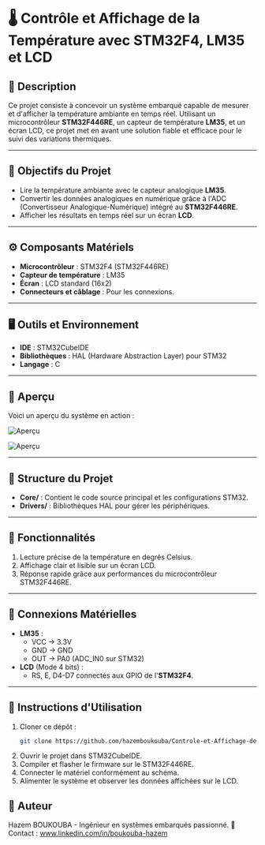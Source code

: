 # **🌡️ Contrôle et Affichage de la Température avec STM32F4, LM35 et LCD**

## **📖 Description**
Ce projet consiste à concevoir un système embarqué capable de mesurer et d'afficher la température ambiante en temps réel. Utilisant un microcontrôleur **STM32F446RE**, un capteur de température **LM35**, et un écran LCD, ce projet met en avant une solution fiable et efficace pour le suivi des variations thermiques.

---

## **🎯 Objectifs du Projet**
- Lire la température ambiante avec le capteur analogique **LM35**.
- Convertir les données analogiques en numérique grâce à l'ADC (Convertisseur Analogique-Numérique) intégré au **STM32F446RE**.
- Afficher les résultats en temps réel sur un écran **LCD**.


---

## **⚙️ Composants Matériels**
- **Microcontrôleur** : STM32F4 (STM32F446RE)
- **Capteur de température** : LM35
- **Écran** : LCD standard (16x2) 
- **Connecteurs et câblage** : Pour les connexions.

---

## **🖥️ Outils et Environnement**
- **IDE** : STM32CubeIDE
- **Bibliothèques** : HAL (Hardware Abstraction Layer) pour STM32
- **Langage** : C

---

## **📸 Aperçu**
Voici un aperçu du système en action :  

![Aperçu](./capture1.jpg)

![Aperçu](./capture2.jpg)

---

## **📂 Structure du Projet**
- **Core/** : Contient le code source principal et les configurations STM32.
- **Drivers/** : Bibliothèques HAL pour gérer les périphériques.

---

## **🚀 Fonctionnalités**
1. Lecture précise de la température en degrés Celsius.
2. Affichage clair et lisible sur un écran LCD.
3. Réponse rapide grâce aux performances du microcontrôleur STM32F446RE.

---

## **🔧 Connexions Matérielles**
- **LM35** :
  - VCC → 3.3V
  - GND → GND
  - OUT → PA0 (ADC_IN0 sur STM32)
- **LCD** (Mode 4 bits) :
  - RS, E, D4-D7 connectés aux GPIO de l'**STM32F4**.

---

## **📜 Instructions d'Utilisation**
1. Cloner ce dépôt :  
   ```bash
   git clone https://github.com/hazemboukouba/Controle-et-Affichage-de-la-temperature_stm32f4-Lm35-lcd.git
2. Ouvrir le projet dans STM32CubeIDE.
3. Compiler et flasher le firmware sur le STM32F446RE.
4. Connecter le matériel conformément au schéma.
5. Alimenter le système et observer les données affichées sur le LCD.

## 🎉 Auteur

Hazem BOUKOUBA - Ingénieur en systèmes embarqués passionné.
📧 Contact : www.linkedin.com/in/boukouba-hazem
